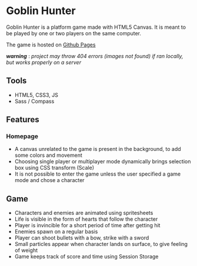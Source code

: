 
# Goblin Hunter

Goblin Hunter is a platform game made with HTML5 Canvas. It is meant to be played by one or two players on the same computer. 

The game is hosted on [Github Pages](https://tristan-lanoye.github.io/goblin-hunter "Goblin Hunter")

**_warning_** : *project may throw 404 errors (images not found) if ran locally, but works properly on a server*

## Tools

- HTML5, CSS3, JS
- Sass / Compass

## Features

### Homepage

- A canvas unrelated to the game is present in the background, to add some colors and movement
- Choosing single player or multiplayer mode dynamically brings selection box using CSS transform (Scale)
- It is not possible to enter the game unless the user specified a game mode and chose a character

## Game 

- Characters and enemies are animated using spritesheets
- Life is visible in the form of hearts that follow the character
- Player is invincible for a short period of time after getting hit
- Enemies spawn on a regular basis 
- Player can shoot bullets with a bow, strike with a sword
- Small particles appear when character lands on surface, to give feeling of weight
- Game keeps track of score and time using Session Storage 